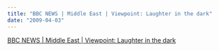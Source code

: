```yaml
---
title: "BBC NEWS | Middle East | Viewpoint: Laughter in the dark"
date: "2009-04-03"
---
```


[BBC NEWS | Middle East | Viewpoint: Laughter in the dark](https://news.bbc.co.uk/2/hi/middle_east/7976381.stm)
